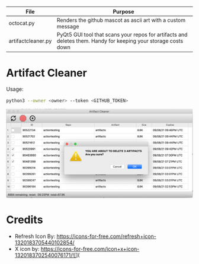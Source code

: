 
|File   | Purpose|
| ----- | ------ |
|octocat.py| Renders the github mascot as ascii art with a custom message|
|artifactcleaner.py|PyQt5 GUI tool that scans your repos for artifacts and deletes them.   Handy for keeping your storage costs down|


# Artifact Cleaner

Usage:
```bash
python3 --owner <owner> --token <GITHUB_TOKEN>
```

![](images/artifactcleaner.png)


# Credits
- Refresh Icon By: https://icons-for-free.com/refresh+icon-1320183705440102854/
- X icon by: https://icons-for-free.com/icon+x+icon-1320183702540076171/![<Display Name>](